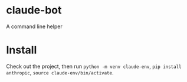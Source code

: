 # claude-bot
A command line helper

# Install
Check out the project, then run `python -m venv claude-env`, `pip install anthropic`, `source claude-env/bin/activate`.
